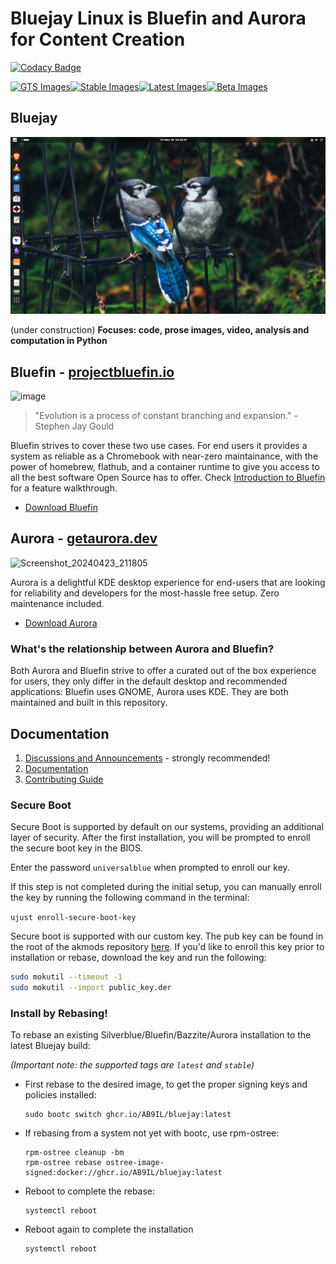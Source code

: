 # Bluejay Linux is Bluefin and Aurora for Content Creation

[![Codacy Badge](https://app.codacy.com/project/badge/Grade/2503a44c1105456483517f793af75ee7)](https://app.codacy.com/gh/ublue-os/bluefin/dashboard?utm_source=gh&utm_medium=referral&utm_content=&utm_campaign=Badge_grade)

[![GTS Images](https://github.com/ublue-os/bluefin/actions/workflows/build-image-gts.yml/badge.svg)](https://github.com/ublue-os/bluefin/actions/workflows/build-image-gts.yml)[![Stable Images](https://github.com/ublue-os/bluefin/actions/workflows/build-image-stable.yml/badge.svg)](https://github.com/ublue-os/bluefin/actions/workflows/build-image-stable.yml)[![Latest Images](https://github.com/ublue-os/bluefin/actions/workflows/build-image-latest.yml/badge.svg)](https://github.com/ublue-os/bluefin/actions/workflows/build-image-latest.yml)[![Beta Images](https://github.com/ublue-os/bluefin/actions/workflows/build-image-beta.yml/badge.svg)](https://github.com/ublue-os/bluefin/actions/workflows/build-image-beta.yml)

## Bluejay

![image](Bluejay_linux_2024-11-29.png)

(under construction)
**Focuses: code, prose images, video, analysis and computation in Python**

## Bluefin - [projectbluefin.io](https://projectbluefin.io)

![image](https://github.com/ublue-os/bluefin/assets/1264109/b093bdec-40dc-48d2-b8ff-fcf0df390e8c)

> "Evolution is a process of constant branching and expansion." - Stephen Jay Gould

Bluefin strives to cover these two use cases. For end users it provides a system as reliable as a Chromebook with near-zero maintainance, with the power of homebrew, flathub, and a container runtime to give you access to all the best software Open Source has to offer. Check [Introduction to Bluefin](https://universal-blue.discourse.group/t/introduction-to-bluefin/41) for a feature walkthrough.

- [Download Bluefin](https://projectbluefin.io/#scene-picker)

## Aurora - [getaurora.dev](https://getaurora.dev)

![Screenshot_20240423_211805](https://github.com/ublue-os/bluefin/assets/40402114/1bea1ed8-d97a-402a-957b-e0f338d38230)

Aurora is a delightful KDE desktop experience for end-users that are looking for reliability and developers for the most-hassle free setup. Zero maintenance included.

- [Download Aurora](https://getaurora.dev)

### What's the relationship between Aurora and Bluefin?

Both Aurora and Bluefin strive to offer a curated out of the box experience for users, they only differ in the default desktop and recommended applications: Bluefin uses GNOME, Aurora uses KDE. They are both maintained and built in this repository.

## Documentation

1. [Discussions and Announcements](https://universal-blue.discourse.group/c/bluefin/6) - strongly recommended!
2. [Documentation](https://docs.projectbluefin.io/)
3. [Contributing Guide](https://docs.projectbluefin.io/contributing)

### Secure Boot

Secure Boot is supported by default on our systems, providing an additional layer of security. After the first installation, you will be prompted to enroll the secure boot key in the BIOS.

Enter the password `universalblue`
when prompted to enroll our key.

If this step is not completed during the initial setup, you can manually enroll the key by running the following command in the terminal:

`
ujust enroll-secure-boot-key
`

Secure boot is supported with our custom key. The pub key can be found in the root of the akmods repository [here](https://github.com/ublue-os/akmods/raw/main/certs/public_key.der).
If you'd like to enroll this key prior to installation or rebase, download the key and run the following:

```bash
sudo mokutil --timeout -1
sudo mokutil --import public_key.der
```
### Install by Rebasing!

To rebase an existing Silverblue/Bluefin/Bazzite/Aurora installation to the latest Bluejay build: 

*(Important note: the supported tags are `latest` and `stable`)*

- First rebase to the desired image, to get the proper signing keys and policies installed:
  ```
  sudo bootc switch ghcr.io/AB9IL/bluejay:latest
  ```
- If rebasing from a system not yet with bootc, use rpm-ostree:
  ```
  rpm-ostree cleanup -bm
  rpm-ostree rebase ostree-image-signed:docker://ghcr.io/AB9IL/bluejay:latest

  ```
  
- Reboot to complete the rebase:
  ```
  systemctl reboot
  ```
- Reboot again to complete the installation
  ```
  systemctl reboot
  ```
  
